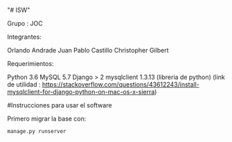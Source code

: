 "# ISW"

Grupo : JOC

Integrantes:

  Orlando Andrade
  Juan Pablo Castillo
  Christopher Gilbert

Requerimientos:

  Python 3.6
  MySQL 5.7
  Django > 2
  mysqlclient 1.3.13 (libreria de python) (link de utilidad : https://stackoverflow.com/questions/43612243/install-mysqlclient-for-django-python-on-mac-os-x-sierra)

#Instrucciones para usar el software

Primero migrar la base con:

    manage.py runserver
